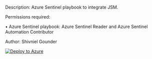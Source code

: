 Description: Azure Sentinel playbook to integrate JSM.

Permissions required:

• Azure Sentinel playbook: Azure Sentinel Reader and Azure Sentinel Automation Contributor

Author: Shivniel Gounder

[![Deploy to Azure](https://aka.ms/deploytoazurebutton)](https://portal.azure.com/#create/Microsoft.Template/uri/https%3A%2F%2Fraw.githubusercontent.com%2FShivniel%2FAzure%2Fmain%2FAzure%2520Sentinel%2FAzure%2520Sentinel%2520Playbooks%2FJSMTicketIntegration%2Fazuredeploy.json)
